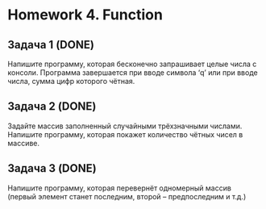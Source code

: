 # Homework 4. Function

## Задача 1 (DONE)
Напишите программу, которая бесконечно запрашивает целые числа с консоли. Программа завершается при вводе символа ‘q’ или при вводе числа, сумма цифр которого чётная.

## Задача 2 (DONE)
Задайте массив заполненный случайными трёхзначными числами. Напишите программу, которая покажет количество чётных чисел в массиве.

## Задача 3 (DONE)
Напишите программу, которая перевернёт одномерный массив (первый элемент станет последним, второй – предпоследним и т.д.)